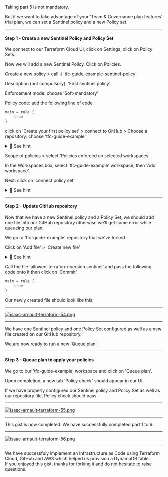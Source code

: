 Taking part 5 is not mandatory.<br>

But if we want to take advantage of your 'Team & Governance plan features' trial plan, we can set a Sentinel policy and a new Policy set.

<hr>

#### Step 1 - Create a new Sentinel Policy and Policy Set

We connect to our Terraform Cloud UI, click on Settings, click on Policy Sets.<br>

Now we will add a new Sentinel Policy. Click on Policies.<br>

Create a new policy > call it 'tfc-guide-example-sentinel-policy'<br>

Description (not compulsory): 'First sentinel policy'.<br>

Enforcement mode: choose 'Soft-mandatory'<br>

Policy code: add the following line of code<br>

```r
main = rule {
	true
}
```
click on 'Create your first policy set' > connect to GitHub > Choose a repository: choose 'tfc-guide-example'

<details>
<summary>🔴 See hint</summary>
<p>
  
[![isaac-arnault-terraform-31.jpg](https://i.postimg.cc/T1jgdkTC/isaac-arnault-terraform-31.jpg)](https://postimg.cc/YL9h8zGW)

</p>
</details>

Scope of policies > select 'Policies enforced on selected workspaces'.<br>

In the Workspaces box, select 'tfc-guide-example' workspace, then 'Add workspace'.

Next: click on 'connect policy set'<br>

<details>
<summary>🔴 See hint</summary>
<p>

[![isaac-arnault-terraform-50.png](https://i.postimg.cc/XYVrPMDH/isaac-arnault-terraform-50.png)](https://postimg.cc/vcN81Kyf)

</p>
</details>

<hr>

#### Step 2 - Update GitHub repository

Now that we have a new Sentinel policy and a Policy Set, we should add one file into our GitHub repository otherwise we'll get some error while queueing our plan.<br>

We go to 'tfc-guide-example' repository that we've forked.<br>

Click on 'Add file' > 'Create new file'

<details>
<summary>🔴 See hint</summary>
<p>

[![isaac-arnault-terraform-53.jpg](https://i.postimg.cc/PJ2grwT8/isaac-arnault-terraform-53.jpg)](https://postimg.cc/N22JdLyg)

</p>
</details>

Call the file 'allowed-terraform-version.sentinel' and pass the following code onto it then click on 'Commit'<br>

```r
main = rule {
	true
}
```

Our newly created file should look like this:

<hr>

[![isaac-arnault-terraform-54.png](https://i.postimg.cc/4N3C2BQv/isaac-arnault-terraform-54.png)](https://postimg.cc/jCBkL69C)

<hr>

We have one Sentinel policy and one Policy Set configured as well as a new file created on our GitHub repository.<br>

We are now ready to run a new 'Queue plan'.

<hr>

#### Step 3 - Queue plan to apply your policies

We go to our 'tfc-guide-example' workspace and click on 'Queue plan'.<br>

Upon completion, a new tab 'Policy check' should appear in our UI.<br>

If we have properly configured our Sentinel policy and Policy Set as well as our repository file, Policy check should pass.

<hr>

[![isaac-arnault-terraform-55.png](https://i.postimg.cc/qqMFYvyB/isaac-arnault-terraform-55.png)](https://postimg.cc/47qwHZWj)

<hr>

This gist is now completed. We have successfully completed part 1 to 6.

<hr>

[![isaac-arnault-terraform-56.png](https://i.postimg.cc/ncr5GMn0/isaac-arnault-terraform-56.png)](https://postimg.cc/mtx8bLzH)

<hr>

We have successfuly implement an Infrastructure as Code using Terraform Cloud, GitHub and AWS which helped us provision a DynamoDB table.<br>
If you enjoyed this gist, thanks for forking it and do not hesitate to raise questions.
